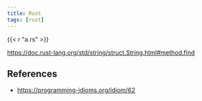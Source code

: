 ```yaml
---
title: Rust
tags: [rust]
---
```


{{< r "a.rs" >}}

<https://doc.rust-lang.org/std/string/struct.String.html#method.find>

## References

- <https://programming-idioms.org/idiom/62>
